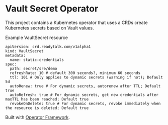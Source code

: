 # Vault Secret Operator
This project contains a Kubernetes operator that uses a CRDs create Kubernetes secrets based on Vault values.

Example VaultSecret resource
```
apiVersion: crd.readytalk.com/v1alpha1
kind: VaultSecret
metadata:
  name: static-credentials
spec:
  path: secret/sre/demo
  refreshRate: 10 # default 300 seconds?, minimum 60 seconds
  ttl: 101 # Only applies to dynamic secrets (warning if not); Default 5d
  autoRenew: true # For dynamic secrets, autorenew after TTL; Default true
  autoRefresh: true # For dynamic secrets, get new credentials after maxTTL has been reached; Default true
  revokeOnDelete: true # For dynamic secrets, revoke immediately when the resource is deleted; Default true
```

Built with [Operator Framework](https://github.com/operator-framework/operator-sdk).
